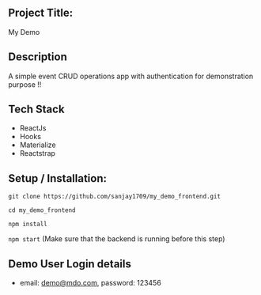 ## Project Title:

My Demo

## Description

A simple event CRUD operations app with authentication for demonstration purpose !!

## Tech Stack

- ReactJs
- Hooks
- Materialize
- Reactstrap

## Setup / Installation:

`git clone https://github.com/sanjay1709/my_demo_frontend.git`

`cd my_demo_frontend`

`npm install`

`npm start` (Make sure that the backend is running before this step)

## Demo User Login details

- email: demo@mdo.com,
  password: 123456
